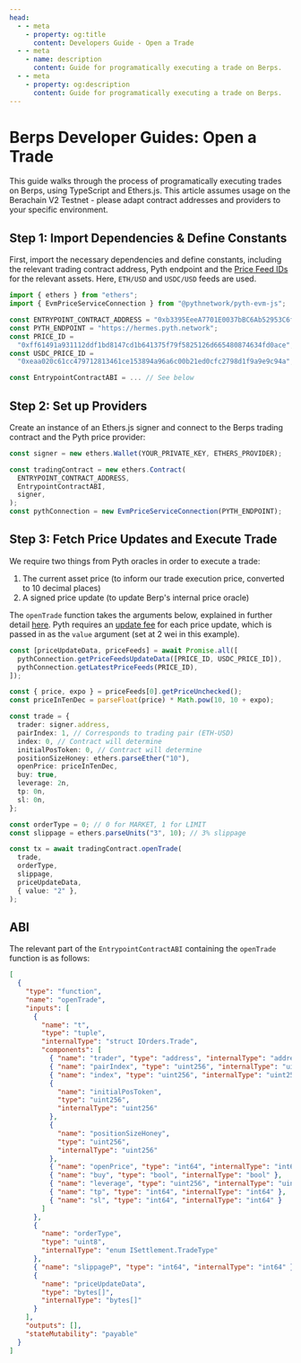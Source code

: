 ```yaml
---
head:
  - - meta
    - property: og:title
      content: Developers Guide - Open a Trade
  - - meta
    - name: description
      content: Guide for programatically executing a trade on Berps.
  - - meta
    - property: og:description
      content: Guide for programatically executing a trade on Berps.
---
```


# Berps Developer Guides: Open a Trade

This guide walks through the process of programatically executing trades on Berps, using TypeScript and Ethers.js. This article assumes usage on the Berachain V2 Testnet - please adapt contract addresses and providers to your specific environment.

## Step 1: Import Dependencies & Define Constants

First, import the necessary dependencies and define constants, including the relevant trading contract address, Pyth endpoint and the [Price Feed IDs](https://pyth.network/developers/price-feed-ids) for the relevant assets. Here, `ETH/USD` and `USDC/USD` feeds are used.

```typescript
import { ethers } from "ethers";
import { EvmPriceServiceConnection } from "@pythnetwork/pyth-evm-js";

const ENTRYPOINT_CONTRACT_ADDRESS = "0xb3395EeeA7701E0037bBC6Ab52953C6fB0c3326c";
const PYTH_ENDPOINT = "https://hermes.pyth.network";
const PRICE_ID =
  "0xff61491a931112ddf1bd8147cd1b641375f79f5825126d665480874634fd0ace";
const USDC_PRICE_ID =
  "0xeaa020c61cc479712813461ce153894a96a6c00b21ed0cfc2798d1f9a9e9c94a";

const EntrypointContractABI = ... // See below
```

## Step 2: Set up Providers

Create an instance of an Ethers.js signer and connect to the Berps trading contract and the Pyth price provider:

```typescript
const signer = new ethers.Wallet(YOUR_PRIVATE_KEY, ETHERS_PROVIDER);

const tradingContract = new ethers.Contract(
  ENTRYPOINT_CONTRACT_ADDRESS,
  EntrypointContractABI,
  signer,
);
const pythConnection = new EvmPriceServiceConnection(PYTH_ENDPOINT);
```

## Step 3: Fetch Price Updates and Execute Trade

We require two things from Pyth oracles in order to execute a trade:

1. The current asset price (to inform our trade execution price, converted to 10 decimal places)
2. A signed price update (to update Berp's internal price oracle)

The `openTrade` function takes the arguments below, explained in further detail [here](/developers/contracts/entrypoint##opentrade). Pyth requires an [update fee](https://docs.pyth.network/price-feeds/api-reference/evm/get-update-fee) for each price update, which is passed in as the `value` argument (set at 2 wei in this example).

```typescript
const [priceUpdateData, priceFeeds] = await Promise.all([
  pythConnection.getPriceFeedsUpdateData([PRICE_ID, USDC_PRICE_ID]),
  pythConnection.getLatestPriceFeeds(PRICE_ID),
]);

const { price, expo } = priceFeeds[0].getPriceUnchecked();
const priceInTenDec = parseFloat(price) * Math.pow(10, 10 + expo);

const trade = {
  trader: signer.address,
  pairIndex: 1, // Corresponds to trading pair (ETH-USD)
  index: 0, // Contract will determine
  initialPosToken: 0, // Contract will determine
  positionSizeHoney: ethers.parseEther("10"),
  openPrice: priceInTenDec,
  buy: true,
  leverage: 2n,
  tp: 0n,
  sl: 0n,
};

const orderType = 0; // 0 for MARKET, 1 for LIMIT
const slippage = ethers.parseUnits("3", 10); // 3% slippage

const tx = await tradingContract.openTrade(
  trade,
  orderType,
  slippage,
  priceUpdateData,
  { value: "2" },
);
```

## ABI

The relevant part of the `EntrypointContractABI` containing the `openTrade` function is as follows:

```json
[
  {
    "type": "function",
    "name": "openTrade",
    "inputs": [
      {
        "name": "t",
        "type": "tuple",
        "internalType": "struct IOrders.Trade",
        "components": [
          { "name": "trader", "type": "address", "internalType": "address" },
          { "name": "pairIndex", "type": "uint256", "internalType": "uint256" },
          { "name": "index", "type": "uint256", "internalType": "uint256" },
          {
            "name": "initialPosToken",
            "type": "uint256",
            "internalType": "uint256"
          },
          {
            "name": "positionSizeHoney",
            "type": "uint256",
            "internalType": "uint256"
          },
          { "name": "openPrice", "type": "int64", "internalType": "int64" },
          { "name": "buy", "type": "bool", "internalType": "bool" },
          { "name": "leverage", "type": "uint256", "internalType": "uint256" },
          { "name": "tp", "type": "int64", "internalType": "int64" },
          { "name": "sl", "type": "int64", "internalType": "int64" }
        ]
      },
      {
        "name": "orderType",
        "type": "uint8",
        "internalType": "enum ISettlement.TradeType"
      },
      { "name": "slippageP", "type": "int64", "internalType": "int64" },
      {
        "name": "priceUpdateData",
        "type": "bytes[]",
        "internalType": "bytes[]"
      }
    ],
    "outputs": [],
    "stateMutability": "payable"
  }
]
```
